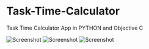 # Task-Time-Calculator
Task Time Calculator App in PYTHON and Objective C

![Screenshot](https://github.com/utk7/Task-Time-Calculator/blob/master/Screenshot%20(135).png?raw=true)
![Screenshot](https://github.com/utk7/Task-Time-Calculator/blob/master/Screenshot%20(136).png?raw=true)
![Screenshot](https://github.com/utk7/Task-Time-Calculator/blob/master/Screenshot%20(137).png?raw=true)
